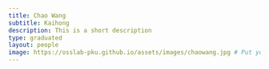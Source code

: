 ```yaml
---
title: Chao Wang
subtitle: Kaihong
description: This is a short description
type: graduated
layout: people
image: https://osslab-pku.github.io/assets/images/chaowang.jpg # Put your avatar here or upload one
---
```

